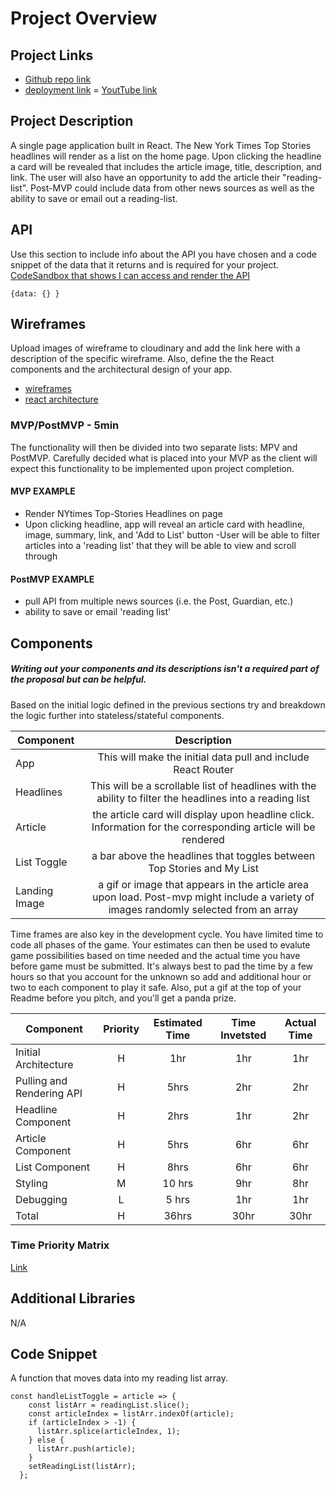 # Project Overview

## Project Links

- [Github repo link](https://github.com/DavidSwanberg/project-2-react/)
- [deployment link](https://jovial-goodall-a7f59a.netlify.app/)
= [YoutTube link](https://youtu.be/Xw2mCpsIkso)

## Project Description

A single page application built in React. The New York Times Top Stories headlines will render as a list on the home page. Upon clicking the headline a card will be revealed that includes the article image, title, description, and link. The user will also have an opportunity to add the article their "reading-list". Post-MVP could include data from other news sources as well as the ability to save or email out a reading-list.

## API

Use this section to include info about the API you have chosen and a code snippet of the data that it returns and is required for your project. 
[CodeSandbox that shows I can access and render the API](https://codesandbox.io/s/loadedapi-nmd9o?file=/src/App.js)

```
{data: {} }
```


## Wireframes

Upload images of wireframe to cloudinary and add the link here with a description of the specific wireframe. Also, define the the React components and the architectural design of your app.

- [wireframes](https://imgur.com/DTjvshX)
- [react architecture](https://imgur.com/acuH4GL)


### MVP/PostMVP - 5min

The functionality will then be divided into two separate lists: MPV and PostMVP.  Carefully decided what is placed into your MVP as the client will expect this functionality to be implemented upon project completion.  

#### MVP EXAMPLE
- Render NYtimes Top-Stories Headlines on page
- Upon clicking headline, app will reveal an article card with headline, image, summary, link, and 'Add to List' button
-User will be able to filter articles into a 'reading list' that they will be able to view and scroll through

#### PostMVP EXAMPLE

- pull API from multiple news sources (i.e. the Post, Guardian, etc.)
- ability to save or email 'reading list'

## Components
##### Writing out your components and its descriptions isn't a required part of the proposal but can be helpful.

Based on the initial logic defined in the previous sections try and breakdown the logic further into stateless/stateful components. 

| Component | Description | 
| --- | :---: |  
| App | This will make the initial data pull and include React Router| 
| Headlines | This will be a scrollable list of headlines with the ability to filter the headlines into a reading list| 
| Article | the article card will display upon headline click. Information for the corresponding article will be rendered |
| List Toggle |  a bar above the headlines that toggles between Top Stories and My List|
| Landing Image | a gif or image that appears in the article area upon load. Post-mvp might include a variety of images randomly selected from an array| 


Time frames are also key in the development cycle.  You have limited time to code all phases of the game.  Your estimates can then be used to evalute game possibilities based on time needed and the actual time you have before game must be submitted. It's always best to pad the time by a few hours so that you account for the unknown so add and additional hour or two to each component to play it safe. Also, put a gif at the top of your Readme before you pitch, and you'll get a panda prize.

| Component | Priority | Estimated Time | Time Invetsted | Actual Time |
| --- | :---: |  :---: | :---: | :---: |
| Initial Architecture | H | 1hr| 1hr | 1hr |
| Pulling and Rendering API | H | 5hrs| 2hr |  2hr|
| Headline Component | H | 2hrs | 1hr | 2hr |
| Article Component | H | 5hrs | 6hr| 6hr |
| List Component | H | 8hrs| 6hr | 6hr |
| Styling | M | 10 hrs| 9hr | 8hr |
| Debugging | L | 5 hrs | 1hr| 1hr |
| Total | H | 36hrs| 30hr | 30hr |

### Time Priority Matrix
[Link](https://imgur.com/XSvZAsM)

## Additional Libraries
N/A

## Code Snippet

A function that moves data into my reading list array.

```
const handleListToggle = article => {
    const listArr = readingList.slice();
    const articleIndex = listArr.indexOf(article);
    if (articleIndex > -1) {
      listArr.splice(articleIndex, 1);
    } else {
      listArr.push(article);
    }
    setReadingList(listArr);
  };
```
